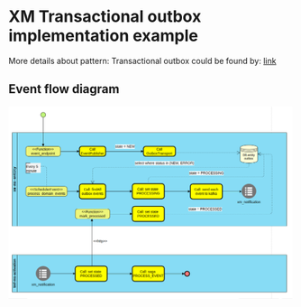 # XM Transactional outbox implementation example

More details about pattern: Transactional outbox could be found by:
[link](https://microservices.io/patterns/data/transactional-outbox.html)

## Event flow diagram

<img src="image/trx-outbox.png">
